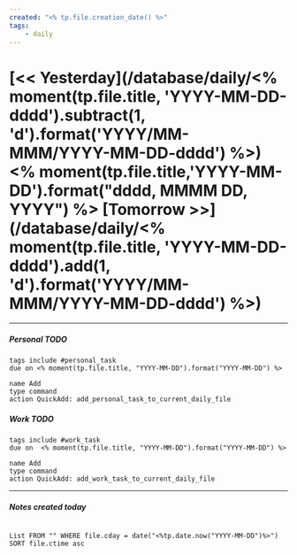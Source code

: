 ```yaml
---
created: "<% tp.file.creation_date() %>"
tags:
    - daily
---
```


# [<< Yesterday](/database/daily/<% moment(tp.file.title, 'YYYY-MM-DD-dddd').subtract(1, 'd').format('YYYY/MM-MMM/YYYY-MM-DD-dddd') %>)    <% moment(tp.file.title,'YYYY-MM-DD').format("dddd, MMMM DD, YYYY") %>    [Tomorrow >>](/database/daily/<% moment(tp.file.title, 'YYYY-MM-DD-dddd').add(1, 'd').format('YYYY/MM-MMM/YYYY-MM-DD-dddd') %>)

---
##### Personal TODO
```tasks
tags include #personal_task
due on <% moment(tp.file.title, "YYYY-MM-DD").format("YYYY-MM-DD") %>
```
```button
name Add
type command
action QuickAdd: add_personal_task_to_current_daily_file
```
##### Work TODO
```tasks
tags include #work_task
due on  <% moment(tp.file.title, "YYYY-MM-DD").format("YYYY-MM-DD") %>
```
```button
name Add
type command
action QuickAdd: add_work_task_to_current_daily_file
```
---
##### Notes created today
```dataview

List FROM "" WHERE file.cday = date("<%tp.date.now("YYYY-MM-DD")%>") SORT file.ctime asc

```

